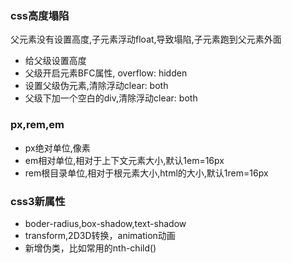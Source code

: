 ### css高度塌陷
父元素没有设置高度,子元素浮动float,导致塌陷,子元素跑到父元素外面
* 给父级设置高度
* 父级开启元素BFC属性, overflow: hidden
* 设置父级伪元素,清除浮动clear: both
* 父级下加一个空白的div,清除浮动clear: both

### px,rem,em
* px绝对单位,像素
* em相对单位,相对于上下文元素大小,默认1em=16px
* rem根目录单位,相对于根元素大小,html的大小,默认1rem=16px

### css3新属性
* boder-radius,box-shadow,text-shadow
* transform,2D3D转换，animation动画
* 新增伪类，比如常用的nth-child()